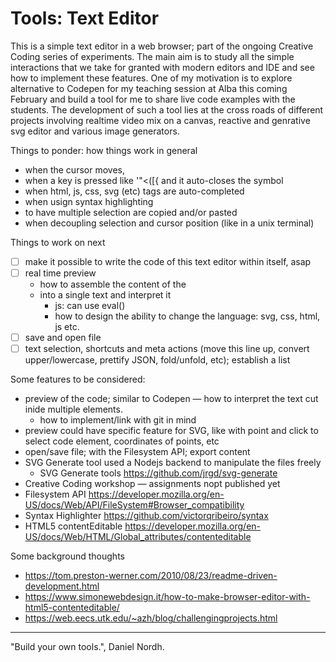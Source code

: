 # Tools: Text Editor

This is a simple text editor in a web browser; part of the ongoing Creative Coding series of experiments.
The main aim is to study all the simple interactions that we take for granted with modern editors and IDE and see how to implement these features.
One of my motivation is to explore alternative to Codepen for my teaching session at Alba this coming February and build a tool for me to share live code examples with the students. The development of such a tool lies at the cross roads of different projects involving realtime video mix on a canvas, reactive and genrative svg editor and various image generators.

Things to ponder: how things work in general
- when the cursor moves,
- when a key is pressed like '"<([{ and it auto-closes the symbol
- when html, js, css, svg (etc) tags are auto-completed
- when usign syntax highlighting
- to have multiple selection are copied and/or pasted
- when decoupling selection and cursor position (like in a unix terminal)

Things to work on next
- [ ] make it possible to write the code of this text editor within itself, asap
- [ ] real time preview
  - how to assemble the content of the <li> into a single text and interpret it
      - js: can use eval()
      - how to design the ability to change the language: svg, css, html, js etc.
- [ ] save and open file
- [ ] text selection, shortcuts and meta actions (move this line up, convert upper/lowercase, prettify JSON, fold/unfold, etc); establish a list

Some features to be considered:
- preview of the code; similar to Codepen
  — how to interpret the text cut inide multiple elements.
  - how to implement/link with git in mind
- preview could have specific feature for SVG, like  with point and click to select code element, coordinates of points, etc
- open/save file; with the Filesystem API; export content
- SVG Generate tool used a Nodejs backend to manipulate the files freely
  - SVG Generate tools https://github.com/jrgd/svg-generate
- Creative Coding workshop — assignments nopt published yet
- Filesystem API https://developer.mozilla.org/en-US/docs/Web/API/FileSystem#Browser_compatibility
- Syntax Highlighter https://github.com/victorqribeiro/syntax
- HTML5 contentEditable https://developer.mozilla.org/en-US/docs/Web/HTML/Global_attributes/contenteditable

Some background thoughts
- https://tom.preston-werner.com/2010/08/23/readme-driven-development.html
- https://www.simonewebdesign.it/how-to-make-browser-editor-with-html5-contenteditable/
- https://web.eecs.utk.edu/~azh/blog/challengingprojects.html



----
"Build your own tools.", Daniel Nordh.